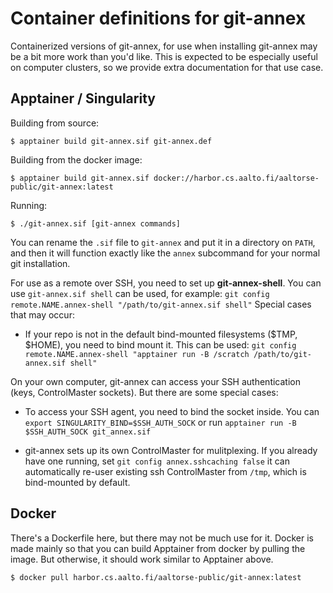 # Container definitions for git-annex

Containerized versions of git-annex, for use when installing git-annex
may be a bit more work than you'd like.  This is expected to be
especially useful on computer clusters, so we provide extra
documentation for that use case.



## Apptainer / Singularity

Building from source:

```console
$ apptainer build git-annex.sif git-annex.def
```

Building from the docker image:
```console
$ apptainer build git-annex.sif docker://harbor.cs.aalto.fi/aaltorse-public/git-annex:latest
```

Running:

```console
$ ./git-annex.sif [git-annex commands]
```

You can rename the `.sif` file to `git-annex` and put it in a
directory on `PATH`, and then it will function exactly like the
`annex` subcommand for your normal git installation.

For use as a remote over SSH, you need to set up **git-annex-shell**.
You can use `git-annex.sif shell` can be used, for
example: `git config remote.NAME.annex-shell "/path/to/git-annex.sif
shell"` Special cases that may occur:
* If your repo is not in the default bind-mounted filesystems ($TMP,
  $HOME), you need to bind mount it.  This can be used: `git config
  remote.NAME.annex-shell "apptainer run -B /scratch /path/to/git-annex.sif
  shell"`

On your own computer, git-annex can access your SSH authentication
(keys, ControlMaster sockets).  But there are some special cases:
* To access your SSH agent, you need to bind the socket inside.  You
  can `export SINGULARITY_BIND=$SSH_AUTH_SOCK` or run `apptainer run
  -B $SSH_AUTH_SOCK git_annex.sif`

* git-annex sets up its own ControlMaster for mulitplexing.  If you
  already have one running, set `git config annex.sshcaching false` it
  can automatically re-user existing ssh ControlMaster from `/tmp`,
  which is bind-mounted by default.



## Docker

There's a Dockerfile here, but there may not be much use for it.
Docker is made mainly so that you can build Apptainer from docker by
pulling the image.  But otherwise, it should work similar to Apptainer
above.

```console
$ docker pull harbor.cs.aalto.fi/aaltorse-public/git-annex:latest
```
